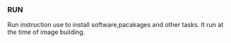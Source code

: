 ### RUN

Run instruction use to install software,pacakages and other tasks. It run at the time of image building.
